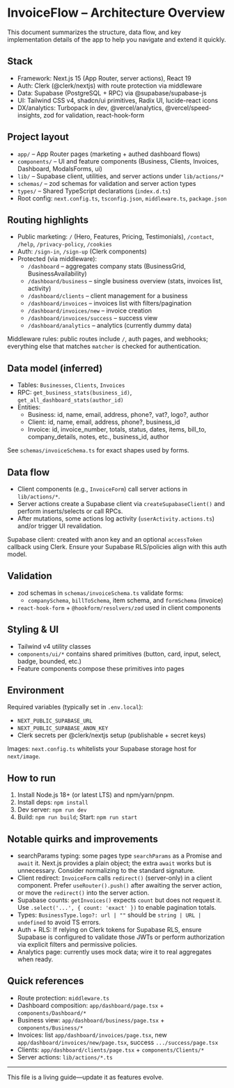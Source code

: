# InvoiceFlow – Architecture Overview

This document summarizes the structure, data flow, and key implementation details of the app to help you navigate and extend it quickly.

## Stack

- Framework: Next.js 15 (App Router, server actions), React 19
- Auth: Clerk (@clerk/nextjs) with route protection via middleware
- Data: Supabase (PostgreSQL + RPC) via @supabase/supabase-js
- UI: Tailwind CSS v4, shadcn/ui primitives, Radix UI, lucide-react icons
- DX/analytics: Turbopack in dev, @vercel/analytics, @vercel/speed-insights, zod for validation, react-hook-form

## Project layout

- `app/` – App Router pages (marketing + authed dashboard flows)
- `components/` – UI and feature components (Business, Clients, Invoices, Dashboard, ModalsForms, ui)
- `lib/` – Supabase client, utilities, and server actions under `lib/actions/*`
- `schemas/` – zod schemas for validation and server action types
- `types/` – Shared TypeScript declarations (`index.d.ts`)
- Root config: `next.config.ts`, `tsconfig.json`, `middleware.ts`, `package.json`

## Routing highlights

- Public marketing: `/` (Hero, Features, Pricing, Testimonials), `/contact`, `/help`, `/privacy-policy`, `/cookies`
- Auth: `/sign-in`, `/sign-up` (Clerk components)
- Protected (via middleware):
  - `/dashboard` – aggregates company stats (BusinessGrid, BusinessAvailability)
  - `/dashboard/business` – single business overview (stats, invoices list, activity)
  - `/dashboard/clients` – client management for a business
  - `/dashboard/invoices` – invoices list with filters/pagination
  - `/dashboard/invoices/new` – invoice creation
  - `/dashboard/invoices/success` – success view
  - `/dashboard/analytics` – analytics (currently dummy data)

Middleware rules: public routes include `/`, auth pages, and webhooks; everything else that matches `matcher` is checked for authentication.

## Data model (inferred)

- Tables: `Businesses`, `Clients`, `Invoices`
- RPC: `get_business_stats(business_id)`, `get_all_dashboard_stats(author_id)`
- Entities:
  - Business: id, name, email, address, phone?, vat?, logo?, author
  - Client: id, name, email, address, phone?, business_id
  - Invoice: id, invoice_number, totals, status, dates, items, bill_to, company_details, notes, etc., business_id, author

See `schemas/invoiceSchema.ts` for exact shapes used by forms.

## Data flow

- Client components (e.g., `InvoiceForm`) call server actions in `lib/actions/*`.
- Server actions create a Supabase client via `createSupabaseClient()` and perform inserts/selects or call RPCs.
- After mutations, some actions log activity (`userActivity.actions.ts`) and/or trigger UI revalidation.

Supabase client: created with anon key and an optional `accessToken` callback using Clerk. Ensure your Supabase RLS/policies align with this auth model.

## Validation

- zod schemas in `schemas/invoiceSchema.ts` validate forms:
  - `companySchema`, `billToSchema`, item schema, and `formSchema` (invoice)
- `react-hook-form` + `@hookform/resolvers/zod` used in client components

## Styling & UI

- Tailwind v4 utility classes
- `components/ui/*` contains shared primitives (button, card, input, select, badge, bounded, etc.)
- Feature components compose these primitives into pages

## Environment

Required variables (typically set in `.env.local`):

- `NEXT_PUBLIC_SUPABASE_URL`
- `NEXT_PUBLIC_SUPABASE_ANON_KEY`
- Clerk secrets per @clerk/nextjs setup (publishable + secret keys)

Images: `next.config.ts` whitelists your Supabase storage host for `next/image`.

## How to run

1. Install Node.js 18+ (or latest LTS) and npm/yarn/pnpm.
2. Install deps: `npm install`
3. Dev server: `npm run dev`
4. Build: `npm run build`; Start: `npm run start`

## Notable quirks and improvements

- searchParams typing: some pages type `searchParams` as a Promise and `await` it. Next.js provides a plain object; the extra `await` works but is unnecessary. Consider normalizing to the standard signature.
- Client redirect: `InvoiceForm` calls `redirect()` (server-only) in a client component. Prefer `useRouter().push()` after awaiting the server action, or move the `redirect()` into the server action.
- Supabase counts: `getInvoices()` expects `count` but does not request it. Use `.select('...', { count: 'exact' })` to enable pagination totals.
- Types: `BusinessType.logo?: url | ""` should be `string | URL | undefined` to avoid TS errors.
- Auth + RLS: If relying on Clerk tokens for Supabase RLS, ensure Supabase is configured to validate those JWTs or perform authorization via explicit filters and permissive policies.
- Analytics page: currently uses mock data; wire it to real aggregates when ready.

## Quick references

- Route protection: `middleware.ts`
- Dashboard composition: `app/dashboard/page.tsx` + `components/Dashboard/*`
- Business view: `app/dashboard/business/page.tsx` + `components/Business/*`
- Invoices: list `app/dashboard/invoices/page.tsx`, new `app/dashboard/invoices/new/page.tsx`, success `.../success/page.tsx`
- Clients: `app/dashboard/clients/page.tsx` + `components/Clients/*`
- Server actions: `lib/actions/*.ts`

---

This file is a living guide—update it as features evolve.
